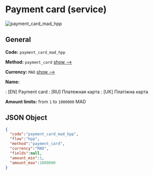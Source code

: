 
# Payment card (service) 
![payment_card_mad_hpp](https://static.openfintech.io/payment_methods/payment_card_mad_hpp/logo.svg?w=400&c=v0.59.26#w200)  

## General 
 
**Code:** `payment_card_mad_hpp` 
 
**Method:** `payment_card` 
 [show -->](/payment-methods/payment_card/) 
 
**Currency:** `MAD` [show -->](/currencies/MAD/) 
 
**Name:** 
 
:	[EN] Payment card 
:	[RU] Платежная карта 
:	[UK] Платіжна карта 
 
**Amount limits:** from `1` to `1000000` MAD 

## JSON Object 

```json
{
  "code":"payment_card_mad_hpp",
  "flow":"hpp",
  "method":"payment_card",
  "currency":"MAD",
  "fields":null,
  "amount_min":1,
  "amount_max":1000000
}
```  
